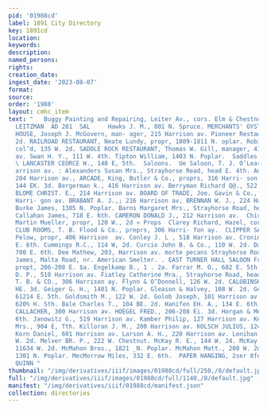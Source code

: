 ```yaml
---
pid: '01988cd'
label: 1891 City Directory
key: 1891cd
location: 
keywords: 
description: 
named_persons: 
rights: 
creation_date: 
ingest_date: '2023-08-07'
format: 
source: 
order: '1988'
layout: cmhc_item
text: "   Buggy Painting and Repairing, Leiter Av., cors. Elm & Chestnut     HARLES
  LEITZMAN  AD 281  SAL     Hawks J. M., 801 N. Spruce. MERCHANTS' OYSTER AND CHOP
  HOUSE, Joseph J. McGovern, man- ager, 215 Harrison av. Pioneer Restaurant, 108 W.
  2d. RAILROAD RESTAURANT, Neate Lundy, propr, 1809-1811 N. oplar. Robingon Thomas,
  col’d, 135 W. 2d. SADDLE ROCK RESTAURANT, Thomas W. Gill, manager, 417 Har- . Tison
  av. Swan H. Y., 111 W. 4th. Tipton William, 1403 N. Poplar.  Saddles and Harness.
  \ LANCASTER CEORCE W., 140 E, 5th.  Saloons.  Ue Saloon, T. J. O’Leary, propr, 322
  arrison av. : Alexanders Susan Mrs., Strayhorse Read, head E. 4th. Antrillo V.,
  204 Harrison av., ARCADE, King, Butler & Co., proprs, 316 Harri- son ay. Beck Henry,
  144 EK. 3d. Bergerman k., 416 Harrison av. Berryman Richard Q@., 522 Harrison av.
  BLOME CHRIST. E., 214 Harrison av. BOARD OF TRADE, Joe. Gavin & Co., proprs, 308
  Harri- gon av. BRABANT A. J.,; 216 Harrison av, BRENNAN W. J., 224 Harrieon av.
  Burke James, 1305 N. Poplar. Barns Margaret Mrs., Strayhorse Road, head E. 4th.
  Callahan James, 718 E. 6th. CAMERON DONALD J., 212 Harrison av.  Chicago Beer Hall,
  Martin Mueller, propr, 120 W., 2d » Props  Clarey Richard, Hazel, cor. 18th.  CLARENDON
  CLUB ROOMS, T. B. Flood & Co., preprs, 306 Harri- fon ay.  CLIPPER SALOON, . Louis
  Pelow, propr, 406 Harrison  av. Conley J. L , 518 Harrison av. Cronin Mary Mrs.,800%4
  E. 6th. Cummings R.C., 114 W, 2d. Curcio John B. & Co., 110 W. 2d. Dalton John J.,
  700 E. 6th. Dee Mathew, 203, Harrison av. morte pecans Strayhorse Road, head Dwyer
  James, Malta Road, nr. American Smelter. . EAST TURNER HALL SALOON Fred. Hoebel,
  propt, 206-208 E. $a. Engelkamp B., 1 . 2a. Farrar M. O., 682 E. 5th. Fitzgerald
  D. P., 510 Harrison av. Fiatley Catherine Mra., Strayhorse Road, head EH. 4th. FLOOD
  T. B. & CO., 306 Harrison ay. Flynn & O’Donnell, 126 W. 2d. CALOBINSKY JOHN, 126
  HE. 3d. Geiger G. H., 1401 N. Poplar. Gleason & Halvey, 108 W. 2d. Golden Mary Mrs.,
  61214 E. 5th. Goldsmith M., 122 W. 2d. Golob Joseph, 101 Harrison av. Gore William,
  620% H. Sth. Bale Charles T., 104 BE. 2d. Hanifen EH. A., 134 E. 6th. HENTHORN &
  CALLACHER, 300 Harrison av. HOEGEL FRED., 206-208 Ei. 3d. Horgan & Meehan, 130 E.
  6th. Janowitz G., 519 Harrison av. Kamber Philip, 127 Harrison av. Keating Catherine
  Mrs., 904 E, Tth. Killoran J. M., 200 Harrison av. KOLSCH JULIUS, 124 Harrison av.
  Korn Daniel, 601 Harrison av. Larson A. H., 220 Harrison av. Lenihan Benjamin, 128
  W. 2d. Melver BR. P., 222 W. Chestnut. McKay R. E., 144 W. 24. McKay & Barrett,
  11634 W. 2d. McMahon Bros., 1821 _N. Poplar. McMahon Matt., 200 W. 2d. McMahon Patrick,
  1301 N. Poplar. MecMorrow Miles, 332 E. 6th.  PAPER HANGING, 2ser 8fex os. J. J.
  QUINN "
thumbnail: "/img/derivatives/iiif/images/01988cd/full/250,/0/default.jpg"
full: "/img/derivatives/iiif/images/01988cd/full/1140,/0/default.jpg"
manifest: "/img/derivatives/iiif/01988cd/manifest.json"
collection: directories
---
```

